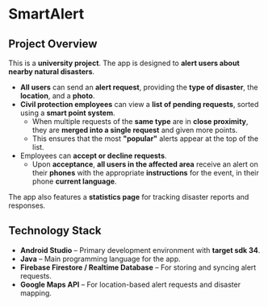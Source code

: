 # SmartAlert

## Project Overview  
This is a **university project**. The app is designed to **alert users about nearby natural disasters**.  

- **All users** can send an **alert request**, providing the **type of disaster**, the **location**, and a **photo**.  
- **Civil protection employees** can view a **list of pending requests**, sorted using a **smart point system**.  
  - When multiple requests of the **same type** are in **close proximity**, they are **merged into a single request** and given more points.  
  - This ensures that the most **"popular"** alerts appear at the top of the list.  
- Employees can **accept or decline requests**.  
  - Upon **acceptance**, **all users in the affected area** receive an alert on their **phones** with the appropriate **instructions** for the event, in their phone **current language**.  

The app also features a **statistics page** for tracking disaster reports and responses.  

## Technology Stack  
- **Android Studio** – Primary development environment with **target sdk 34**.  
- **Java** – Main programming language for the app.  
- **Firebase Firestore / Realtime Database** – For storing and syncing alert requests.  
- **Google Maps API** – For location-based alert requests and disaster mapping.
